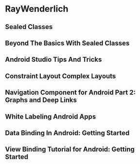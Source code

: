 # RayWenderlich

## Sealed Classes

## Beyond The Basics With Sealed Classes

## Android Studio Tips And Tricks

## Constraint Layout Complex Layouts

## Navigation Component for Android Part 2: Graphs and Deep Links

## White Labeling Android Apps

## Data Binding In Android: Getting Started

## View Binding Tutorial for Android: Getting Started

